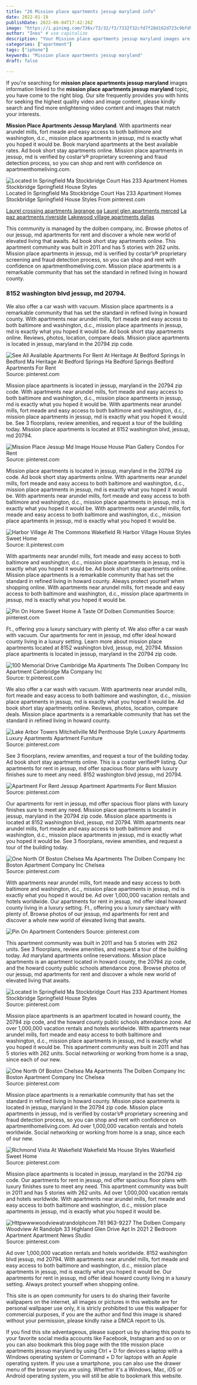 ```yaml
---
title: "26 Mission place apartments jessup maryland info"
date: 2022-01-19
publishDate: 2022-06-04T17:42:26Z
image: "https://i.pinimg.com/736x/73/32/f3/7332f32cfd7f28d162d723c9bfd9b366.jpg"
author: "Ines" # use capitalize
description: "Your Mission place apartments jessup maryland images are available in this site. Mission place apartments jessup maryland are a topic that is being searched for and liked by netizens now. You can Find and Download the Mission place apartments jessup maryland files here. Download all free images."
categories: ["apartment"]
tags: ["iphone"]
keywords: "Mission place apartments jessup maryland"
draft: false

---
```


If you're searching for **mission place apartments jessup maryland** images information linked to the **mission place apartments jessup maryland** topic, you have come to the right  blog.  Our site frequently  provides you with  hints  for seeking  the highest  quality video and image  content, please kindly search and find more enlightening video content and images  that match your interests.

**Mission Place Apartments Jessup Maryland**. With apartments near arundel mills, fort meade and easy access to both baltimore and washington, d.c., mission place apartments in jessup, md is exactly what you hoped it would be. Book maryland apartments at the best available rates. Ad book short stay apartments online. Mission place apartments in jessup, md is verified by costar’s® proprietary screening and fraud detection process, so you can shop and rent with confidence on apartmenthomeliving.com.

![Located In Springfield Ma Stockbridge Court Has 233 Apartment Homes Stockbridge Springfield House Styles](https://i.pinimg.com/736x/4a/a3/22/4aa3229d1d950b5edafe54ce0fad6723--apartments-homes.jpg "Located In Springfield Ma Stockbridge Court Has 233 Apartment Homes Stockbridge Springfield House Styles")
Located In Springfield Ma Stockbridge Court Has 233 Apartment Homes Stockbridge Springfield House Styles From pinterest.com

[Laurel crossing apartments lagrange ga](/laurel-crossing-apartments-lagrange-ga/)
[Laurel glen apartments merced](/laurel-glen-apartments-merced/)
[La paz apartments riverside](/la-paz-apartments-riverside/)
[Lakewood village apartments dallas](/lakewood-village-apartments-dallas/)

This community is managed by the dolben company, inc. Browse photos of our jessup, md apartments for rent and discover a whole new world of elevated living that awaits. Ad book short stay apartments online. This apartment community was built in 2011 and has 5 stories with 262 units. Mission place apartments in jessup, md is verified by costar’s® proprietary screening and fraud detection process, so you can shop and rent with confidence on apartmenthomeliving.com. Mission place apartments is a remarkable community that has set the standard in refined living in howard county.

### 8152 washington blvd jessup, md 20794.

We also offer a car wash with vacuum. Mission place apartments is a remarkable community that has set the standard in refined living in howard county. With apartments near arundel mills, fort meade and easy access to both baltimore and washington, d.c., mission place apartments in jessup, md is exactly what you hoped it would be. Ad book short stay apartments online. Reviews, photos, location, compare deals. Mission place apartments is located in jessup, maryland in the 20794 zip code.


![See All Available Apartments For Rent At Heritage At Bedford Springs In Bedford Ma Heritage At Bedford Springs Ha Bedford Springs Bedford Apartments For Rent](https://i.pinimg.com/736x/c3/d0/f1/c3d0f1ac8a9f4ed11f950de7e4c43524.jpg "See All Available Apartments For Rent At Heritage At Bedford Springs In Bedford Ma Heritage At Bedford Springs Ha Bedford Springs Bedford Apartments For Rent")
Source: pinterest.com

Mission place apartments is located in jessup, maryland in the 20794 zip code. With apartments near arundel mills, fort meade and easy access to both baltimore and washington, d.c., mission place apartments in jessup, md is exactly what you hoped it would be. With apartments near arundel mills, fort meade and easy access to both baltimore and washington, d.c., mission place apartments in jessup, md is exactly what you hoped it would be. See 3 floorplans, review amenities, and request a tour of the building today. Mission place apartments is located at 8152 washington blvd, jessup, md 20794.

![Mission Place Jessup Md Image House House Plan Gallery Condos For Rent](https://i.pinimg.com/originals/2c/6d/7f/2c6d7fda4b1f2d6402dabcfdf7c87c14.jpg "Mission Place Jessup Md Image House House Plan Gallery Condos For Rent")
Source: pinterest.com

Mission place apartments is located in jessup, maryland in the 20794 zip code. Ad book short stay apartments online. With apartments near arundel mills, fort meade and easy access to both baltimore and washington, d.c., mission place apartments in jessup, md is exactly what you hoped it would be. With apartments near arundel mills, fort meade and easy access to both baltimore and washington, d.c., mission place apartments in jessup, md is exactly what you hoped it would be. With apartments near arundel mills, fort meade and easy access to both baltimore and washington, d.c., mission place apartments in jessup, md is exactly what you hoped it would be.

![Harbor Village At The Commons Wakefield Ri Harbor Village House Styles Sweet Home](https://i.pinimg.com/originals/26/c9/fa/26c9faeb05390325fefbc00897d47b59.jpg "Harbor Village At The Commons Wakefield Ri Harbor Village House Styles Sweet Home")
Source: it.pinterest.com

With apartments near arundel mills, fort meade and easy access to both baltimore and washington, d.c., mission place apartments in jessup, md is exactly what you hoped it would be. Ad book short stay apartments online. Mission place apartments is a remarkable community that has set the standard in refined living in howard county. Always protect yourself when shopping online. With apartments near arundel mills, fort meade and easy access to both baltimore and washington, d.c., mission place apartments in jessup, md is exactly what you hoped it would be.

![Pin On Home Sweet Home A Taste Of Dolben Communities](https://i.pinimg.com/originals/82/e2/f9/82e2f9fb9f36122c4560a6cfbb4fa67b.jpg "Pin On Home Sweet Home A Taste Of Dolben Communities")
Source: pinterest.com

Ft., offering you a luxury sanctuary with plenty of. We also offer a car wash with vacuum. Our apartments for rent in jessup, md offer ideal howard county living in a luxury setting. Learn more about mission place apartments located at 8152 washington blvd, jessup, md, 20794. Mission place apartments is located in jessup, maryland in the 20794 zip code.

![100 Memorial Drive Cambridge Ma Apartments The Dolben Company Inc Apartment Cambridge Ma Company Inc](https://i.pinimg.com/originals/0a/8f/c8/0a8fc8f17ea0b0698671db67d0b90932.jpg "100 Memorial Drive Cambridge Ma Apartments The Dolben Company Inc Apartment Cambridge Ma Company Inc")
Source: tr.pinterest.com

We also offer a car wash with vacuum. With apartments near arundel mills, fort meade and easy access to both baltimore and washington, d.c., mission place apartments in jessup, md is exactly what you hoped it would be. Ad book short stay apartments online. Reviews, photos, location, compare deals. Mission place apartments is a remarkable community that has set the standard in refined living in howard county.

![Lake Arbor Towers Mitchellville Md Penthouse Style Luxury Apartments Luxury Apartments Apartment Furniture](https://i.ytimg.com/vi/MSuxSDoTOe0/maxresdefault.jpg "Lake Arbor Towers Mitchellville Md Penthouse Style Luxury Apartments Luxury Apartments Apartment Furniture")
Source: pinterest.com

See 3 floorplans, review amenities, and request a tour of the building today. Ad book short stay apartments online. This is a costar verified® listing. Our apartments for rent in jessup, md offer spacious floor plans with luxury finishes sure to meet any need. 8152 washington blvd jessup, md 20794.

![Apartment For Rent Jessup Apartment Apartments For Rent Mission](https://i.pinimg.com/originals/58/1e/3e/581e3ec5c454ced6f125efe0efed0964.jpg "Apartment For Rent Jessup Apartment Apartments For Rent Mission")
Source: pinterest.com

Our apartments for rent in jessup, md offer spacious floor plans with luxury finishes sure to meet any need. Mission place apartments is located in jessup, maryland in the 20794 zip code. Mission place apartments is located at 8152 washington blvd, jessup, md 20794. With apartments near arundel mills, fort meade and easy access to both baltimore and washington, d.c., mission place apartments in jessup, md is exactly what you hoped it would be. See 3 floorplans, review amenities, and request a tour of the building today.

![One North Of Boston Chelsea Ma Apartments The Dolben Company Inc Boston Apartment Company Inc Chelsea](https://i.pinimg.com/150x150/e8/f0/be/e8f0be4f0a0af445843332e24e9add0c.jpg "One North Of Boston Chelsea Ma Apartments The Dolben Company Inc Boston Apartment Company Inc Chelsea")
Source: pinterest.com

With apartments near arundel mills, fort meade and easy access to both baltimore and washington, d.c., mission place apartments in jessup, md is exactly what you hoped it would be. Ad over 1,000,000 vacation rentals and hotels worldwide. Our apartments for rent in jessup, md offer ideal howard county living in a luxury setting. Ft., offering you a luxury sanctuary with plenty of. Browse photos of our jessup, md apartments for rent and discover a whole new world of elevated living that awaits.

![Pin On Apartment Contenders](https://i.pinimg.com/originals/1b/39/1e/1b391e808f9eb6d942b03b2468e1486a.jpg "Pin On Apartment Contenders")
Source: pinterest.com

This apartment community was built in 2011 and has 5 stories with 262 units. See 3 floorplans, review amenities, and request a tour of the building today. Ad maryland apartments online reservations. Mission place apartments is an apartment located in howard county, the 20794 zip code, and the howard county public schools attendance zone. Browse photos of our jessup, md apartments for rent and discover a whole new world of elevated living that awaits.

![Located In Springfield Ma Stockbridge Court Has 233 Apartment Homes Stockbridge Springfield House Styles](https://i.pinimg.com/736x/4a/a3/22/4aa3229d1d950b5edafe54ce0fad6723--apartments-homes.jpg "Located In Springfield Ma Stockbridge Court Has 233 Apartment Homes Stockbridge Springfield House Styles")
Source: pinterest.com

Mission place apartments is an apartment located in howard county, the 20794 zip code, and the howard county public schools attendance zone. Ad over 1,000,000 vacation rentals and hotels worldwide. With apartments near arundel mills, fort meade and easy access to both baltimore and washington, d.c., mission place apartments in jessup, md is exactly what you hoped it would be. This apartment community was built in 2011 and has 5 stories with 262 units. Social networking or working from home is a snap, since each of our new.

![One North Of Boston Chelsea Ma Apartments The Dolben Company Inc Boston Apartment Company Inc Chelsea](https://i.pinimg.com/564x/8d/c3/c9/8dc3c9318d95e277daaedeaaf8e5de8f.jpg "One North Of Boston Chelsea Ma Apartments The Dolben Company Inc Boston Apartment Company Inc Chelsea")
Source: pinterest.com

Mission place apartments is a remarkable community that has set the standard in refined living in howard county. Mission place apartments is located in jessup, maryland in the 20794 zip code. Mission place apartments in jessup, md is verified by costar’s® proprietary screening and fraud detection process, so you can shop and rent with confidence on apartmenthomeliving.com. Ad over 1,000,000 vacation rentals and hotels worldwide. Social networking or working from home is a snap, since each of our new.

![Richmond Vista At Wakefield Wakefield Ma House Styles Wakefield Sweet Home](https://i.pinimg.com/736x/31/33/bd/3133bd02e591a57f9fb710336aa3d9d9--wakefield.jpg "Richmond Vista At Wakefield Wakefield Ma House Styles Wakefield Sweet Home")
Source: pinterest.com

Mission place apartments is located in jessup, maryland in the 20794 zip code. Our apartments for rent in jessup, md offer spacious floor plans with luxury finishes sure to meet any need. This apartment community was built in 2011 and has 5 stories with 262 units. Ad over 1,000,000 vacation rentals and hotels worldwide. With apartments near arundel mills, fort meade and easy access to both baltimore and washington, d.c., mission place apartments in jessup, md is exactly what you hoped it would be.

![Httpwwwwoodviewatrandolphcom 781 963-9227 The Dolben Company Woodview At Randolph 33 Highland Glen Drive Apt In 2021 2 Bedroom Apartment Apartment News Studio](https://i.pinimg.com/736x/73/32/f3/7332f32cfd7f28d162d723c9bfd9b366.jpg "Httpwwwwoodviewatrandolphcom 781 963-9227 The Dolben Company Woodview At Randolph 33 Highland Glen Drive Apt In 2021 2 Bedroom Apartment Apartment News Studio")
Source: pinterest.com

Ad over 1,000,000 vacation rentals and hotels worldwide. 8152 washington blvd jessup, md 20794. With apartments near arundel mills, fort meade and easy access to both baltimore and washington, d.c., mission place apartments in jessup, md is exactly what you hoped it would be. Our apartments for rent in jessup, md offer ideal howard county living in a luxury setting. Always protect yourself when shopping online.

This site is an open community for users to do sharing their favorite wallpapers on the internet, all images or pictures in this website are for personal wallpaper use only, it is stricly prohibited to use this wallpaper for commercial purposes, if you are the author and find this image is shared without your permission, please kindly raise a DMCA report to Us.

If you find this site adventageous, please support us by sharing this posts to your favorite social media accounts like Facebook, Instagram and so on or you can also bookmark this blog page with the title mission place apartments jessup maryland by using Ctrl + D for devices a laptop with a Windows operating system or Command + D for laptops with an Apple operating system. If you use a smartphone, you can also use the drawer menu of the browser you are using. Whether it's a Windows, Mac, iOS or Android operating system, you will still be able to bookmark this website.
